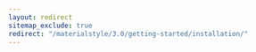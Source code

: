 ```yaml
---
layout: redirect
sitemap_exclude: true
redirect: "/materialstyle/3.0/getting-started/installation/"
---
```

